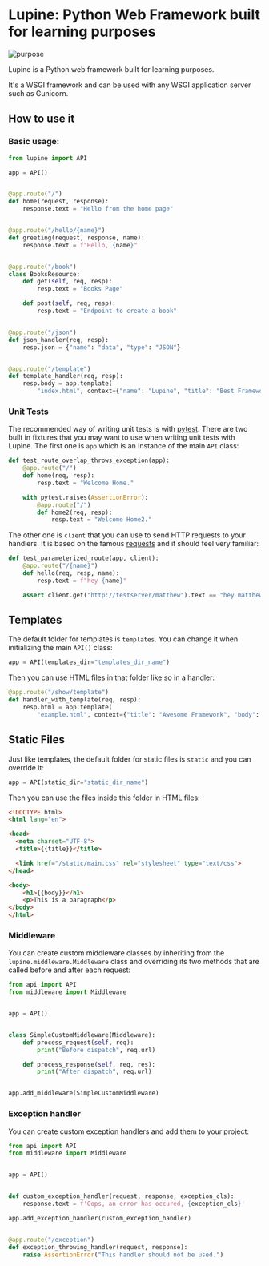 # Lupine: Python Web Framework built for learning purposes

![purpose](https://img.shields.io/badge/purpose-learning-green.svg)

Lupine is a Python web framework built for learning purposes.

It's a WSGI framework and can be used with any WSGI application server such as Gunicorn.


## How to use it

### Basic usage:

```python
from lupine import API

app = API()


@app.route("/")
def home(request, response):
    response.text = "Hello from the home page"


@app.route("/hello/{name}")
def greeting(request, response, name):
    response.text = f"Hello, {name}"


@app.route("/book")
class BooksResource:
    def get(self, req, resp):
        resp.text = "Books Page"

    def post(self, req, resp):
        resp.text = "Endpoint to create a book"


@app.route("/json")
def json_handler(req, resp):
    resp.json = {"name": "data", "type": "JSON"}


@app.route("/template")
def template_handler(req, resp):
    resp.body = app.template(
        "index.html", context={"name": "Lupine", "title": "Best Framework"}).encode()
```

### Unit Tests

The recommended way of writing unit tests is with [pytest](https://docs.pytest.org/en/latest/). There are two built in fixtures
that you may want to use when writing unit tests with Lupine. The first one is `app` which is an instance of the main `API` class:

```python
def test_route_overlap_throws_exception(app):
    @app.route("/")
    def home(req, resp):
        resp.text = "Welcome Home."

    with pytest.raises(AssertionError):
        @app.route("/")
        def home2(req, resp):
            resp.text = "Welcome Home2."
```

The other one is `client` that you can use to send HTTP requests to your handlers. It is based on the famous [requests](http://docs.python-requests.org/en/master/) and it should feel very familiar:

```python
def test_parameterized_route(app, client):
    @app.route("/{name}")
    def hello(req, resp, name):
        resp.text = f"hey {name}"

    assert client.get("http://testserver/matthew").text == "hey matthew"
```

## Templates

The default folder for templates is `templates`. You can change it when initializing the main `API()` class:

```python
app = API(templates_dir="templates_dir_name")
```

Then you can use HTML files in that folder like so in a handler:

```python
@app.route("/show/template")
def handler_with_template(req, resp):
    resp.html = app.template(
        "example.html", context={"title": "Awesome Framework", "body": "welcome to the future!"})
```

## Static Files

Just like templates, the default folder for static files is `static` and you can override it:

```python
app = API(static_dir="static_dir_name")
```

Then you can use the files inside this folder in HTML files:

```html
<!DOCTYPE html>
<html lang="en">

<head>
  <meta charset="UTF-8">
  <title>{{title}}</title>

  <link href="/static/main.css" rel="stylesheet" type="text/css">
</head>

<body>
    <h1>{{body}}</h1>
    <p>This is a paragraph</p>
</body>
</html>
```

### Middleware

You can create custom middleware classes by inheriting from the `lupine.middleware.Middleware` class and overriding its two methods
that are called before and after each request:

```python
from api import API
from middleware import Middleware


app = API()


class SimpleCustomMiddleware(Middleware):
    def process_request(self, req):
        print("Before dispatch", req.url)

    def process_response(self, req, res):
        print("After dispatch", req.url)


app.add_middleware(SimpleCustomMiddleware)
```

### Exception handler

You can create custom exception handlers and add them to your project:

```python
from api import API
from middleware import Middleware


app = API()


def custom_exception_handler(request, response, exception_cls):
    response.text = f'Oops, an error has occured, {exception_cls}'

app.add_exception_handler(custom_exception_handler)


@app.route("/exception")
def exception_throwing_handler(request, response):
    raise AssertionError("This handler should not be used.")
```